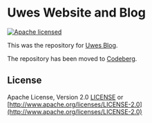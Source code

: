 # Uwes Website and Blog

[![Apache licensed](https://img.shields.io/badge/license-Apache-blue.svg)](http://www.apache.org/licenses/LICENSE-2.0)

This was the repository for [Uwes Blog](https://uwe-arzt.de).

The repository has been moved to [Codeberg](https://codeberg.org/uwearzt/site-uwe-arzt).

## License

Apache License, Version 2.0 [LICENSE](LICENSE) or
[http://www.apache.org/licenses/LICENSE-2.0](http://www.apache.org/licenses/LICENSE-2.0)
